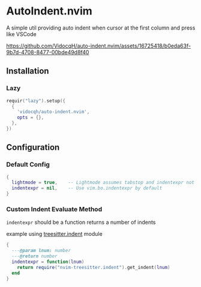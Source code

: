 # AutoIndent.nvim

A simple util providing auto indent when cursor at the first column and press <tab> like VSCode

https://github.com/VidocqH/auto-indent.nvim/assets/16725418/b0eda63f-9b7d-4708-8477-00bde49d8f40


## Installation

### Lazy

```lua
requir("lazy").setup({
  {
    'vidocqh/auto-indent.nvim',
    opts = {},
  },
})
```

## Configuration

### Default Config

```lua
{
  lightmode = true,    -- Lightmode assumes tabstop and indentexpr not change within buffer's lifetime
  indentexpr = nil,    -- Use vim.bo.indentexpr by default
}
```

### Custom Indent Evaluate Method

`indentexpr` should be a function returns a number of indents

example using [treesitter.indent](https://github.com/nvim-treesitter/nvim-treesitter#indentation) module

```lua
{
  ---@param lnum: number
  ---@return number
  indentexpr = function(lnum)
    return require("nvim-treesitter.indent").get_indent(lnum)
  end
}
```
